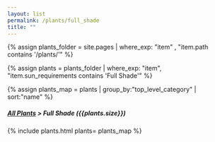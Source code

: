 ```yaml
---
layout: list                                                            
permalink: /plants/full_shade
title: ""
---
```


{% assign plants_folder = site.pages | where_exp: "item" , "item.path contains '/plants/'" %}

{% assign plants = plants_folder | where_exp: "item", "item.sun_requirements contains 'Full Shade'" %}

{% assign plants_map = plants | group_by:"top_level_category" | sort:"name" %}

<h5>
	<a href="{{ "/plants/" | prepend:site.baseurl }}">All Plants</a> > Full Shade ({{plants.size}})
</h5>
	
{% include plants.html 
	plants= plants_map 
%}


